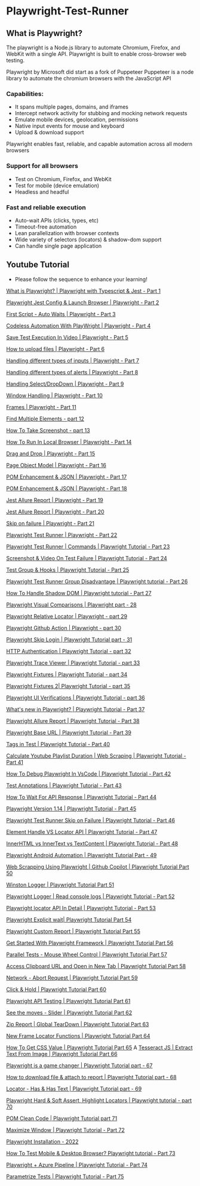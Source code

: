 # Playwright-Test-Runner
## What is Playwright?
The playwright is a Node.js library to automate Chromium, Firefox, and WebKit with a single API. Playwright is built to enable cross-browser web testing.

Playwright by Microsoft did start as a fork of Puppeteer
Puppeteer is a node library to automate the chromium browsers with the JavaScript API
### Capabilities:
* It spans multiple pages, domains, and iframes
* Intercept network activity for stubbing and mocking network requests
* Emulate mobile devices, geolocation, permissions
* Native input events for mouse and keyboard
* Upload & download support

Playwright enables fast, reliable, and capable automation across all modern browsers

### Support for all browsers
* Test on Chromium, Firefox, and WebKit
* Test for mobile (device emulation)
* Headless and headful

### Fast and reliable execution
* Auto-wait APIs (clicks, types, etc)
* Timeout-free automation
* Lean parallelization with browser contexts
* Wide variety of selectors (locators) & shadow-dom support
* Can handle single page application

## Youtube Tutorial
* Please follow the sequence to enhance your learning!

[What is Playwright? | Playwright with Typescript & Jest - Part 1](https://youtu.be/zY-IoTYcbWs)

[Playwright Jest Config & Launch Browser | Playwright - Part 2](https://youtu.be/DbdqflN3dJ4)

[First Script - Auto Waits | Playwright - Part 3](https://youtu.be/9xEzNdG4XaQ)

[Codeless Automation With PlayWright | Playwright - Part 4](https://youtu.be/gb43GiWwQKg)

[Save Test Execution In Video | Playwright - Part 5](https://youtu.be/0125rwgsBP8)

[How to upload files | Playwright - Part 6](https://youtu.be/e8jfjV71E6Q)

[Handling different types of inputs | Playwright - Part 7](https://youtu.be/Slv5fuTrIZg)

[Handling different types of alerts | Playwright - Part 8](https://youtu.be/RzBlwacFIl0)

[Handling Select/DropDown | Playwright - Part 9](https://youtu.be/IubdSQFOdiU)

[Window Handling | Playwright - Part 10](https://youtu.be/DyHQ3G442jY)

[Frames | Playwright - Part 11](https://youtu.be/Vqm-8G81W8w)

[Find Multiple Elements - part 12](https://youtu.be/54OwsiRa_eE)

[How To Take Screenshot - part 13](https://youtu.be/G650JxukN1A)

[How To Run In Local Browser | Playwright - Part 14](https://youtu.be/5LrRFHI81o4)

[Drag and Drop | Playwright - Part 15](https://youtu.be/0wFkhkdcT8A)

[Page Object Model | Playwright - Part 16](https://youtu.be/WSd6-X-n6P8)

[POM Enhancement & JSON | Playwright - Part 17](https://youtu.be/00xGOpnOzds)

[POM Enhancement & JSON | Playwright - Part 18](https://youtu.be/w05KGL8G0f4)

[Jest Allure Report |  Playwright - Part 19](https://youtu.be/tjpSkaBq9c0)

[Jest Allure Report |  Playwright - Part 20](https://youtu.be/xffrNccLIso)

[Skip on failure |  Playwright - Part 21](https://youtu.be/4-IBKtbAxlg)

[Playwright Test Runner | Playwright - Part 22](https://youtu.be/zyJHd-4_4Lk)

[Playwright Test Runner | Commands | Playwright Tutorial - Part 23](https://youtu.be/_gnb7TAQ8sQ)

[Screenshot & Video On Test Failure | Playwright Tutorial - Part 24](https://youtu.be/P9VARCLnhKM)

[Test Group & Hooks | Playwright Tutorial - Part 25](https://youtu.be/DHsAm12trBA)

[Playwright Test Runner Group Disadvantage | Playwright tutorial - Part 26](https://youtu.be/zvAJZVIfxfk)

[How To Handle Shadow DOM | Playwright tutorial - Part 27](https://youtu.be/4v8iPJH8_hg)

[Playwright Visual Comparisons | Playwright part - 28](https://youtu.be/kyAeH-7lAL4)

[Playwright Relative Locator | Playwright - part 29](https://youtu.be/bQjsXcxGjcg)

[Playwright Github Action | Playwright - part 30](https://youtu.be/gjHEApRdFV4)

[Playwright Skip Login | Playwright Tutorial part - 31](https://youtu.be/WHyQsX0w_5g)

[HTTP Authentication | Playwright Tutorial - part 32](https://youtu.be/d80tgo0lnGs)

[Playwright Trace Viewer | Playwright Tutorial - part 33](https://youtu.be/jY3CWJQ4V1I)

[Playwright Fixtures | Playwright Tutorial - part 34](https://youtu.be/3gmRLLT_hx0)

[Playwright Fixtures 2| Playwright Tutorial - part 35](https://youtu.be/XAAYP9PXToY)

[Playwright UI Verifications | Playwright Tutorial - part 36](https://youtu.be/340d_Kkl9Eg)

[What's new in Playwright? | Playwright Tutorial - Part 37](https://youtu.be/3IexgqtblT4)

[Playwright Allure Report | Playwright Tutorial - Part 38](https://youtu.be/Pa7_klzkCXU)

[Playwright Base URL | Playwright Tutorial - Part 39](https://youtu.be/w3lKsUCxeM8)

[Tags in Test | Playwright Tutorial - Part 40](https://youtu.be/ZfTrdhKXAgo)

[Calculate Youtube Playlist Duration | Web Scraping | Playwright Tutorial - Part 41](https://youtu.be/rUH1demFjQY)

[How To Debug Playwright In VsCode | Playwright Tutorial - Part 42](https://youtu.be/Ink1oOqygWU)

[Test Annotations | Playwright Tutorial - Part 43](https://youtu.be/l61cgSImhpU)

[How To Wait For API Response | Playwright Tutorial - Part 44](https://youtu.be/MK0O8s3NBA4)

[Playwright Version 1.14 | Playwright Tutorial - Part 45](https://youtu.be/xRxFGEOq95M)

[Playwright Test Runner Skip on Failure | Playwright Tutorial - Part 46](https://youtu.be/q8oZD5uO6_s)

[Element Handle VS Locator API | Playwright Tutorial - Part 47](https://youtu.be/3Vsy2uSCo_Y)

[InnerHTML vs InnerText vs TextContent | Playwright Tutorial - Part 48](https://youtu.be/MxAZiAbv45Q)

[Playwright Android Automation | Playwright Tutorial Part - 49](https://youtu.be/Nte3PIffyYk)

[Web Scrapping Using Playwright | Github Copilot | Playwright Tutorial Part 50](https://youtu.be/heGLd50G_zA)

[Winston Logger | Playwright Tutorial Part 51](https://youtu.be/HtVJhuKv2zA)

[Playwright Logger | Read console logs | Playwright Tutorial - Part 52](https://youtu.be/KbZZpwH6eOI)

[Playwright locator API In Detail | Playwright Tutorial - Part 53](https://youtu.be/cvLaBBfuYmA)

[Playwright Explicit wait| Playwright Tutorial Part 54]()

[Playwright Custom Report | Playwright Tutorial Part 55](https://youtu.be/t-KsH5p60sk)

[Get Started With Playwright Framework | Playwright Tutorial Part 56](https://youtu.be/ELAp41NV13E)

[Parallel Tests - Mouse Wheel Control | Playwright Tutorial Part 57](https://youtu.be/UXj0LTBff7Y)

[Access Clipboard URL and Open in New Tab | Playwright Tutorial Part 58](https://youtu.be/r8O_myjoW98)

[Network - Abort Request | Playwright Tutorial Part 59](https://youtu.be/jIEAtdVV1j4)

[Click & Hold | Playwright Tutorial Part 60](https://youtu.be/0SruLQy2pgA)

[Playwright API Testing | Playwright Tutorial Part 61](https://youtu.be/deEK0lHrC-w)

[See the moves - Slider | Playwright Tutorial Part 62](https://youtu.be/OKsPOxNYQWI)

[Zip Report | Global TearDown | Playwright Tutorial Part 63](https://youtu.be/vMTBAbaLaf4)

[New Frame Locator Functions | Playwright Tutorial Part 64](https://youtu.be/8P72y8ZNmVY)

[How To Get CSS Value | Playwright Tutorial Part 65](https://youtu.be/eI_AaU4kJXU)
A
[Tesseract JS | Extract Text From Image | Playwright Tutorial Part 66](https://youtu.be/9kqEYQ-Pc-8)

[Playwright is a game changer | Playwright Tutorial part - 67](https://youtu.be/EWXW2z0U3OQ)

[How to download file & attach to report | Playwright Tutorial part - 68](https://youtu.be/xQxan2SlnKA)

[Locator - Has & Has Text | Playwright Tutorial part - 69](https://youtu.be/1RUMsrYXUcA)

[Playwright Hard & Soft Assert, Highlight Locators | Playwright tutorial - part 70](https://youtu.be/i2iLTjdw2y0)

[POM Clean Code | Playwright Tutorial part 71](https://youtu.be/Vm870yqU7Wc)

[Maximize Window | Playwright Tutorial - Part 72](https://youtu.be/GWzN9EYSNPI)

[Playwright Installation - 2022](https://youtu.be/AdFgipIPAlg)

[How To Test Mobile & Desktop Browser? Playwright tutorial - Part 73](https://youtu.be/NBHDp-QvGBQ)

[Playwright + Azure Pipeline | Playwright Tutorial - Part 74](https://youtu.be/RCzXuCt8Lng)

[Parametrize Tests | Playwright Tutorial - Part 75](https://youtu.be/5F-DTlyyMAA)